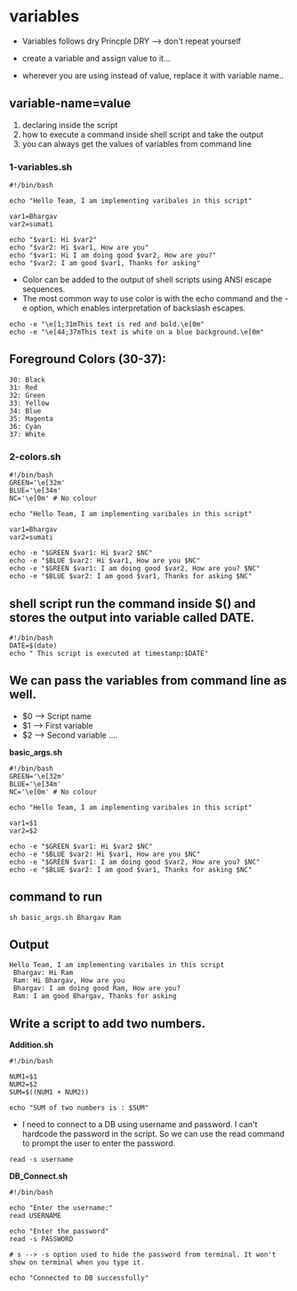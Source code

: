# variables
* Variables follows dry Princple
    DRY --> don't repeat yourself


* create a variable and assign value to it...

* wherever you are using instead of value, replace it with variable name..


## variable-name=value

1. declaring inside the script
2. how to execute a command inside shell script and take the output
3. you can always get the values of variables from command line

### 1-variables.sh
```
#!/bin/bash

echo "Hello Team, I am implementing varibales in this script"

var1=Bhargav
var2=sumati

echo "$var1: Hi $var2"
echo "$var2: Hi $var1, How are you"
echo "$var1: Hi I am doing good $var2, How are you?"
echo "$var2: I am good $var1, Thanks for asking"
```
* Color can be added to the output of shell scripts using ANSI escape sequences.
* The most common way to use color is with the echo command and the -e option, which enables interpretation of backslash escapes.
```
echo -e "\e[1;31mThis text is red and bold.\e[0m"
echo -e "\e[44;37mThis text is white on a blue background.\e[0m"
```
## Foreground Colors (30-37):
```
30: Black
31: Red
32: Green
33: Yellow
34: Blue
35: Magenta
36: Cyan
37: White
```
### 2-colors.sh
```
#!/bin/bash
GREEN='\e[32m'
BLUE='\e[34m'
NC='\e[0m' # No colour

echo "Hello Team, I am implementing varibales in this script"

var1=Bhargav
var2=sumati

echo -e "$GREEN $var1: Hi $var2 $NC"
echo -e "$BLUE $var2: Hi $var1, How are you $NC"
echo -e "$GREEN $var1: I am doing good $var2, How are you? $NC"
echo -e "$BLUE $var2: I am good $var1, Thanks for asking $NC"
```

## shell script run the command inside $() and stores the output into variable called DATE.

```
#!/bin/bash
DATE=$(date)
echo " This script is executed at timestamp:$DATE"
```

## We can pass the variables from command line as well. 
* $0 --> Script name
* $1 --> First variable 
* $2 --> Second variable ....

**basic_args.sh**
```
#!/bin/bash
GREEN='\e[32m'
BLUE='\e[34m'
NC='\e[0m' # No colour

echo "Hello Team, I am implementing varibales in this script"

var1=$1
var2=$2

echo -e "$GREEN $var1: Hi $var2 $NC"
echo -e "$BLUE $var2: Hi $var1, How are you $NC"
echo -e "$GREEN $var1: I am doing good $var2, How are you? $NC"
echo -e "$BLUE $var2: I am good $var1, Thanks for asking $NC"
```
## command to run
```
sh basic_args.sh Bhargav Ram
```
## Output
```
Hello Team, I am implementing varibales in this script
 Bhargav: Hi Ram
 Ram: Hi Bhargav, How are you
 Bhargav: I am doing good Ram, How are you?
 Ram: I am good Bhargav, Thanks for asking
```
## Write a script to add two numbers.

**Addition.sh**
```
#!/bin/bash

NUM1=$1
NUM2=$2
SUM=$((NUM1 + NUM2))

echo "SUM of two numbers is : $SUM"
```

* I need to connect to a DB using username and password. I can't hardcode the password in the script. So we can use the read command to prompt the user to enter the password.

```
read -s username
```
**DB_Connect.sh**
```
#!/bin/bash

echo "Enter the username:"
read USERNAME

echo "Enter the password"
read -s PASSWORD

# s --> -s option used to hide the password from terminal. It won't show on terminal when you type it.

echo "Connected to DB successfully"
```


